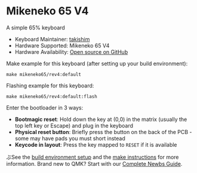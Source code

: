 # Mikeneko 65 V4

A simple 65% keyboard

* Keyboard Maintainer: [takishim](https://github.com/takishim)
* Hardware Supported: Mikeneko 65 V4
* Hardware Availability: [Open source on GitHub](https://github.com/takishim/mikeneko65/tree/v4)

Make example for this keyboard (after setting up your build environment):

    make mikeneko65/rev4:default

Flashing example for this keyboard:

    make mikeneko65/rev4:default:flash

Enter the bootloader in 3 ways:

* **Bootmagic reset**: Hold down the key at (0,0) in the matrix (usually the top left key or Escape) and plug in the keyboard
* **Physical reset button**: Briefly press the button on the back of the PCB - some may have pads you must short instead
* **Keycode in layout**: Press the key mapped to `RESET` if it is available

ぶSee the [build environment setup](https://docs.qmk.fm/#/getting_started_build_tools) and the [make instructions](https://docs.qmk.fm/#/getting_started_make_guide) for more information. Brand new to QMK? Start with our [Complete Newbs Guide](https://docs.qmk.fm/#/newbs).
